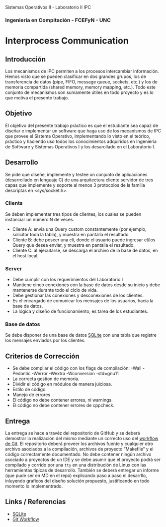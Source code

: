 Sistemas Operativos II - Laboratorio II IPC
###  Ingeniería en Compitación - FCEFyN - UNC
# Interprocess Communication

## Introducción
Los mecanismos de IPC permiten a los procesos intercambiar información. Hemos visto que se pueden clasificar en dos grandes grupos, los de transferencia de datos (pipe, FIFO, message queue, sockets, etc.) y los de memoria compartida (shared memory, memory mapping, etc.). Todo este conjunto de mecanismos son sumamente útiles en todo proyecto y es lo que motiva el presente trabajo.

## Objetivo
El objetivo del presente trabajo práctico es que el estudiante sea capaz de diseñar e implementar un software que haga uso de los mecanismos de IPC que provee el Sistema Operativo, implementando lo visto en el teórico, práctico y haciendo uso todos los conocimientos adquiridos en Ingeniería de Software y Sistemas Operativos I y los desarollado en el Laboratorio I.

## Desarrollo
Se pide que diseñe, implemente y testee un conjunto de aplicaciones (desarrollado en lenguaje C) de una arquitectura cliente servidor de tres capas que implemente y soporte al menos 3 protocolos de la familia descriptas en  <sys/socket.h>.  

### Clients
Se deben implementar tres tipos de clientes, los cuales se pueden instanciar un número N de veces.
- Cliente A: envia una Query custom constantemente (por ejemplo, solicitar toda la tabla), y muestra en pantalla el resultado
- Cliente B: debe poseer una cli, donde el usuario puede ingresar el/los Query que desea enviar, y muestra en pantalla el resultado.
- Cliente C: al ejecutarse, se descarga el archivo de la base de datos, en el host local.

### Server
- Debe cumplir con los requerimientos del Laboratorio I 
- Mantiene cinco conexiones con la base de datos desde su inicio y debe mantenerse durante todo el ciclo de vida.
- Debe gestionar las conexiones y desconexiones de los clientes. 
- Es el encargado de comunicar los mensajes de los usuarios, hacia la base de datos. 
- La lógica y diseño de funcionamiento, es tarea de los estudiantes.

### Base de datos
Se debe disponer de una base de datos [SQLite][sqlite] con una tabla que registre los mensajes enviados por los clientes.

## Criterios de Corrección
- Se debe compilar el código con los flags de compilación: 
     -Wall -Pedantic -Werror -Wextra -Wconversion -std=gnu11
- La correcta gestion de memoria.
- Dividir el código en módulos de manera juiciosa.
- Estilo de código.
- Manejo de errores
- El código no debe contener errores, ni warnings.
- El código no debe contener errores de cppcheck.

## Entrega

La entrega se hace a travéz del repositorio de GitHub y se deberá demostrar la realización del mismo mediante un correcto uso del [workflow de Git][workflow]. El repositorio deberá proveer los archivos fuente y cualquier otro archivo asociados a la compilación, archivos  de  proyecto  ”Makefile”  y  el  código correctamente documentado. No debe contener ningún archivo asociado a proyectos de un IDE y se debe asumir que el proyecto podrá ser compilado y corrido por una `tty` en una distribución de Linux con las herramientas típicas de desarrollo. También se deberá entregar un informe (que pude ser en MD en el repo) explicando paso a paso el desarrllo, inluyendo graficos del diseño solución propuesto, justificando en todo momento lo implementrado.

## Links / Referencias
- [SQLite](https://www.sqlite.org/quickstart.html)
- [Git Workflow](https://www.atlassian.com/git/tutorials/comparing-workflows)

[workflow]: https://www.atlassian.com/git/tutorials/comparing-workflows "Git Workflow"
[sqlite]: https://www.sqlite.org/quickstart.html

